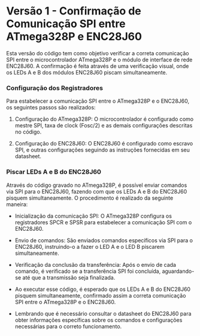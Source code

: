 # Versão 1 - Confirmação de Comunicação SPI entre ATmega328P e ENC28J60
Esta versão do código tem como objetivo verificar a correta comunicação SPI entre o microcontrolador ATmega328P e o módulo de interface de rede ENC28J60. A confirmação é feita através de uma verificação visual, onde os LEDs A e B dos módulos ENC28J60 piscam simultaneamente.

### Configuração dos Registradores
Para estabelecer a comunicação SPI entre o ATmega328P e o ENC28J60, os seguintes passos são realizados:

1. Configuração do ATmega328P: O microcontrolador é configurado como mestre SPI, taxa de clock (Fosc/2) e as demais configurações descritas no código.

2. Configuração do ENC28J60: O ENC28J60 é configurado como escravo SPI, e outras configurações seguindo as instruções fornecidas em seu datasheet.

### Piscar LEDs A e B do ENC28J60
Através do código gravado no ATmega328P, é possível enviar comandos via SPI para o ENC28J60, fazendo com que os LEDs A e B do ENC28J60 pisquem simultaneamente. O procedimento é realizado da seguinte maneira:

* Inicialização da comunicação SPI: O ATmega328P configura os registradores SPCR e SPSR para estabelecer a comunicação SPI com o ENC28J60.

* Envio de comandos: São enviados comandos específicos via SPI para o ENC28J60, instruindo-o a fazer o LED A e o LED B piscarem simultaneamente.

* Verificação da conclusão da transferência: Após o envio de cada comando, é verificado se a transferência SPI foi concluída, aguardando-se até que a transmissão seja finalizada.

* Ao executar esse código, é esperado que os LEDs A e B do ENC28J60 pisquem simultaneamente, confirmado assim a correta comunicação SPI entre o ATmega328P e o ENC28J60.

* Lembrando que é necessário consultar o datasheet do ENC28J60 para obter informações específicas sobre os comandos e configurações necessárias para o correto funcionamento.